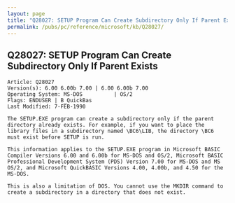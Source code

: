 ```yaml
---
layout: page
title: "Q28027: SETUP Program Can Create Subdirectory Only If Parent Exists"
permalink: /pubs/pc/reference/microsoft/kb/Q28027/
---
```


## Q28027: SETUP Program Can Create Subdirectory Only If Parent Exists

	Article: Q28027
	Version(s): 6.00 6.00b 7.00 | 6.00 6.00b 7.00
	Operating System: MS-DOS          | OS/2
	Flags: ENDUSER | B_QuickBas
	Last Modified: 7-FEB-1990
	
	The SETUP.EXE program can create a subdirectory only if the parent
	directory already exists. For example, if you want to place the
	library files in a subdirectory named \BC6\LIB, the directory \BC6
	must exist before SETUP is run.
	
	This information applies to the SETUP.EXE program in Microsoft BASIC
	Compiler Versions 6.00 and 6.00b for MS-DOS and OS/2, Microsoft BASIC
	Professional Development System (PDS) Version 7.00 for MS-DOS and MS
	OS/2, and Microsoft QuickBASIC Versions 4.00, 4.00b, and 4.50 for the
	MS-DOS.
	
	This is also a limitation of DOS. You cannot use the MKDIR command to
	create a subdirectory in a directory that does not exist.
